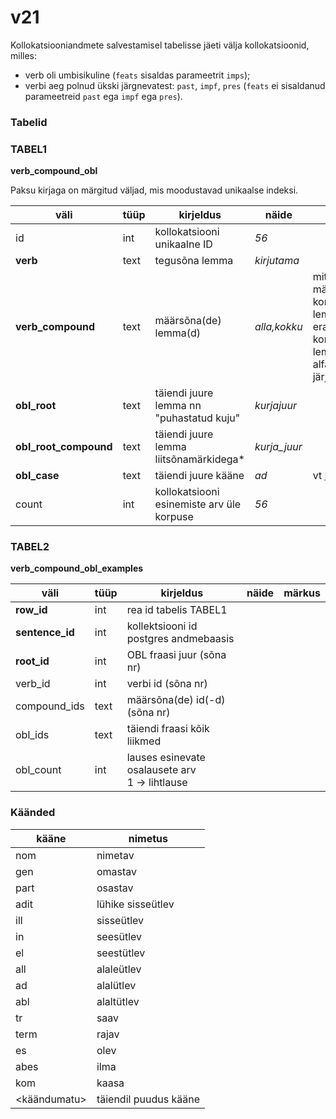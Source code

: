# v21
Kollokatsiooniandmete salvestamisel tabelisse jäeti välja kollokatsioonid, milles:

* verb oli umbisikuline (<code>feats</code> sisaldas parameetrit <code>imps</code>);
* verbi aeg polnud ükski järgnevatest: <code>past</code>, <code>impf</code>, <code>pres</code> (<code>feats</code> ei sisaldanud parameetreid <code>past</code> ega <code>impf</code> ega  <code>pres</code>).

### Tabelid

### TABEL1 
**verb\_compound\_obl**

Paksu kirjaga on märgitud väljad, mis moodustavad unikaalse indeksi.

| väli | tüüp  |  kirjeldus | näide | märkus |
| --- | --- | --- | --- | --- |
| id | int | kollokatsiooni<br/>unikaalne ID| *56* | |
| **verb** | text | tegusõna lemma | *kirjutama* | |
| **verb_compound** | text | määrsõna(de) lemma(d) | *alla,kokku* | mitme määrsõna korral on lemmade eraldajaks koma ja lemmad on alfabeetilises järjestuses |
| **obl_root** | text| täiendi juure lemma nn "puhastatud kuju"| *kurjajuur* | |
| **obl\_root\_compound** | text| täiendi juure lemma liitsõnamärkidega*| *kurja_juur* | |
| **obl_case** | text | täiendi juure kääne | *ad* | vt [Käänded](#käänded) |
| count | int | kollokatsiooni esinemiste arv üle korpuse | *56* |  | 

### TABEL2 

**verb\_compound\_obl\_examples**


| väli | tüüp  |  kirjeldus |	näide | märkus |
| --- | --- | --- | --- | --- |
| **row_id** | int | rea id tabelis TABEL1| | |
| **sentence_id** | int | kollektsiooni id postgres andmebaasis | | |
| **root_id** | int | OBL fraasi juur (sõna nr) | | |
| verb_id | int | verbi id (sõna nr) | | |
| compound_ids | text | määrsõna(de) id(-d) (sõna nr) | | |
| obl_ids | text | täiendi fraasi kõik liikmed | | |
| obl_count | int | lauses esinevate osalausete arv<br>1 -> lihtlause | | |

### Käänded
| kääne|  nimetus| 
| --- | --- |
| nom |  nimetav | 
| gen | omastav | 
| part | osastav | 
| adit | lühike sisseütlev | 
| ill | sisseütlev | 
| in |  seesütlev | 
| el |  seestütlev | 
| all |  alaleütlev |
| ad |  alalütlev | 
| abl |  alaltütlev | 
| tr | saav | 
| term |  rajav | 
| es |  olev | 
| abes |  ilma | 
| kom | kaasa | 
| \<käändumatu\> | täiendil puudus kääne | 


